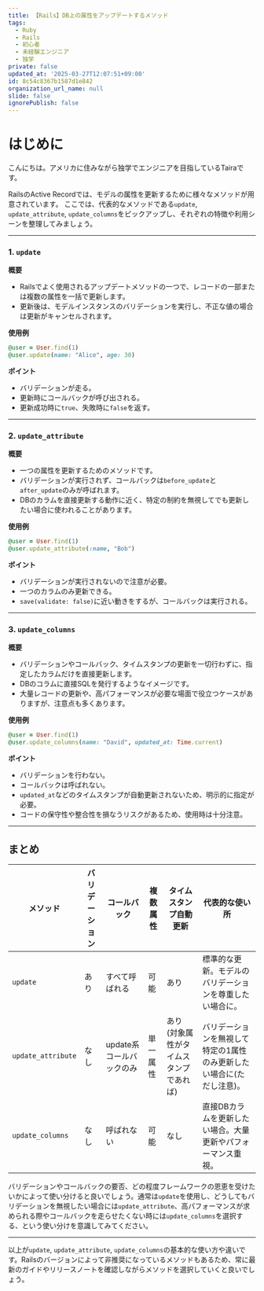 ```yaml
---
title: 【Rails】DB上の属性をアップデートするメソッド
tags:
  - Ruby
  - Rails
  - 初心者
  - 未経験エンジニア
  - 独学
private: false
updated_at: '2025-03-27T12:07:51+09:00'
id: 8c54c8367b1587d1e842
organization_url_name: null
slide: false
ignorePublish: false
---
```

# はじめに

こんにちは。アメリカに住みながら独学でエンジニアを目指しているTairaです。

RailsのActive Recordでは、モデルの属性を更新するために様々なメソッドが用意されています。
ここでは、代表的なメソッドである`update`, `update_attribute`, `update_columns`をピックアップし、それぞれの特徴や利用シーンを整理してみましょう。

---

### 1. `update`

**概要**
- Railsでよく使用されるアップデートメソッドの一つで、レコードの一部または複数の属性を一括で更新します。
- 更新後は、モデルインスタンスのバリデーションを実行し、不正な値の場合は更新がキャンセルされます。

**使用例**
```ruby
@user = User.find(1)
@user.update(name: "Alice", age: 30)
```

**ポイント**
- バリデーションが走る。
- 更新時にコールバックが呼び出される。
- 更新成功時に`true`、失敗時に`false`を返す。

---

### 2. `update_attribute`

**概要**
- 一つの属性を更新するためのメソッドです。
- バリデーションが実行されず、コールバックは`before_update`と`after_update`のみが呼ばれます。
- DBのカラムを直接更新する動作に近く、特定の制約を無視してでも更新したい場合に使われることがあります。

**使用例**
```ruby
@user = User.find(1)
@user.update_attribute(:name, "Bob")
```

**ポイント**
- バリデーションが実行されないので注意が必要。
- 一つのカラムのみ更新できる。
- `save(validate: false)`に近い動きをするが、コールバックは実行される。

---

### 3. `update_columns`

**概要**
- バリデーションやコールバック、タイムスタンプの更新を一切行わずに、指定したカラムだけを直接更新します。
- DBのコラムに直接SQLを発行するようなイメージです。
- 大量レコードの更新や、高パフォーマンスが必要な場面で役立つケースがありますが、注意点も多くあります。

**使用例**
```ruby
@user = User.find(1)
@user.update_columns(name: "David", updated_at: Time.current)
```

**ポイント**
- バリデーションを行わない。
- コールバックは呼ばれない。
- `updated_at`などのタイムスタンプが自動更新されないため、明示的に指定が必要。
- コードの保守性や整合性を損なうリスクがあるため、使用時は十分注意。

---

## まとめ

| メソッド             | バリデーション | コールバック               | 複数属性 | タイムスタンプ自動更新 | 代表的な使い所                                    |
|----------------------|---------------|---------------------------|----------|-----------------------|------------------------------------------------|
| `update`            | あり          | すべて呼ばれる            | 可能      | あり                  | 標準的な更新。モデルのバリデーションを尊重したい場合に。          |
| `update_attribute`  | なし          | update系コールバックのみ  | 単一属性   | あり (対象属性がタイムスタンプであれば)  | バリデーションを無視して特定の1属性のみ更新したい場合に(ただし注意)。 |
| `update_columns`    | なし          | 呼ばれない                | 可能      | なし                  | 直接DBカラムを更新したい場合。大量更新やパフォーマンス重視。     |

バリデーションやコールバックの要否、どの程度フレームワークの恩恵を受けたいかによって使い分けると良いでしょう。通常は`update`を使用し、どうしてもバリデーションを無視したい場合には`update_attribute`、高パフォーマンスが求められる際やコールバックを走らせたくない時には`update_columns`を選択する、という使い分けを意識してみてください。

---

以上が`update`, `update_attribute`, `update_columns`の基本的な使い方や違いです。Railsのバージョンによって非推奨になっているメソッドもあるため、常に最新のガイドやリリースノートを確認しながらメソッドを選択していくと良いでしょう。

